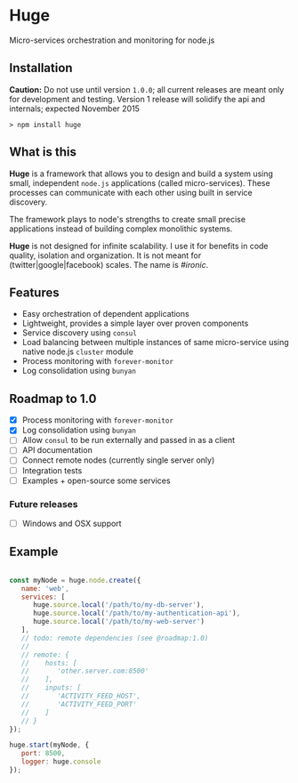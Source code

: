 # Huge
Micro-services orchestration and monitoring for node.js

## Installation

**Caution:** Do not use until version `1.0.0`; all current releases are meant only for development and testing. Version 1 release will solidify the api and internals; expected November 2015

    > npm install huge

## What is this

**Huge** is a framework that allows you to design and build a system using small, independent `node.js` applications (called micro-services). These processes can communicate with each other using built in service discovery.

The framework plays to node's strengths to create small precise applications instead of building complex monolithic systems.

**Huge** is not designed for infinite scalability. I use it for benefits in code quality, isolation and organization. It is not meant for (twitter|google|facebook) scales. The name is _#ironic_.

## Features

* Easy orchestration of dependent applications
* Lightweight, provides a simple layer over proven components
* Service discovery using `consul`
* Load balancing between multiple instances of same micro-service using native node.js `cluster` module
* Process monitoring with `forever-monitor`
* Log consolidation using `bunyan`

## Roadmap to 1.0

* [x] Process monitoring with `forever-monitor`
* [x] Log consolidation using `bunyan`
* [ ] Allow `consul` to be run externally and passed in as a client
* [ ] API documentation
* [ ] Connect remote nodes (currently single server only)
* [ ] Integration tests
* [ ] Examples + open-source some services

### Future releases
* [ ] Windows and OSX support

## Example

```javascript

const myNode = huge.node.create({
   name: 'web',
   services: [
      huge.source.local('/path/to/my-db-server'),
      huge.source.local('/path/to/my-authentication-api'),
      huge.source.local('/path/to/my-web-server')
   ],
   // todo: remote dependencies (see @roadmap:1.0)
   //
   // remote: {
   //    hosts: [
   //       'other.server.com:8500'
   //    ],
   //    inputs: [
   //       'ACTIVITY_FEED_HOST',
   //       'ACTIVITY_FEED_PORT'
   //    ]
   // }
});

huge.start(myNode, {
   port: 8500,
   logger: huge.console
});

```
